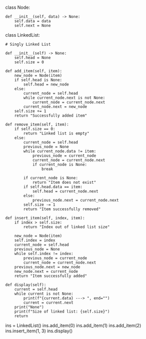 class Node:

    def __init__(self, data) -> None:
        self.data = data
        self.next = None


class LinkedList:

    # Singly Linked List

    def __init__(self) -> None:
        self.head = None
        self.size = 0

    def add_item(self, item):
        new_node = Node(item)
        if self.head is None:
            self.head = new_node
        else:
            current_node = self.head
            while current_node.next is not None:
                current_node = current_node.next
            current_node.next = new_node
        self.size += 1
        return "Successfully added item"

    def remove_item(self, item):
        if self.size == 0:
            return "Linked list is empty"
        else:
            current_node = self.head
            previous_node = None
            while current_node.data != item:
                previous_node = current_node
                current_node = current_node.next
                if current_node is None:
                    break

            if current_node is None:
                return "Item does not exist"
            if self.head.data == item:
                self.head = current_node.next
            else:
                previous_node.next = current_node.next
            self.size -= 1
            return "Item successfully removed"

    def insert_item(self, index, item):
        if index > self.size:
            return "Index out of linked list size"

        new_node = Node(item)
        self.index = index
        current_node = self.head
        previous_node = None
        while self.index != index:
            previous_node = current_node
            current_node = current_node.next
        previous_node.next = new_node
        new_node.next = current_node
        return "Item successfully added"

    def display(self):
        current = self.head
        while current is not None:
            print(f"{current.data} ---> ", end="")
            current = current.next
        print("None")
        print(f"Size of linked list: {self.size}")
        return


ins = LinkedList()
ins.add_item(0)
ins.add_item(1)
ins.add_item(2)
ins.insert_item(1, 3)
ins.display()
